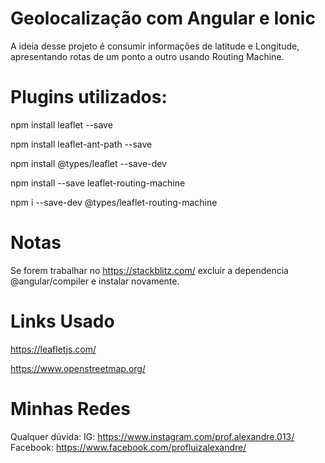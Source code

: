 # Geolocalização com Angular e Ionic
A ideia desse projeto é consumir informações de latitude e Longitude, apresentando rotas de um ponto a outro usando Routing Machine. 

# Plugins utilizados:

npm install leaflet --save

npm install leaflet-ant-path --save

npm install  @types/leaflet --save-dev

npm install --save leaflet-routing-machine

npm i --save-dev @types/leaflet-routing-machine


# Notas

Se forem trabalhar no https://stackblitz.com/ excluir a dependencia @angular/compiler e instalar novamente.

# Links Usado
https://leafletjs.com/

https://www.openstreetmap.org/


# Minhas Redes
Qualquer dúvida:
IG: https://www.instagram.com/prof.alexandre.013/
Facebook: https://www.facebook.com/profluizalexandre/
